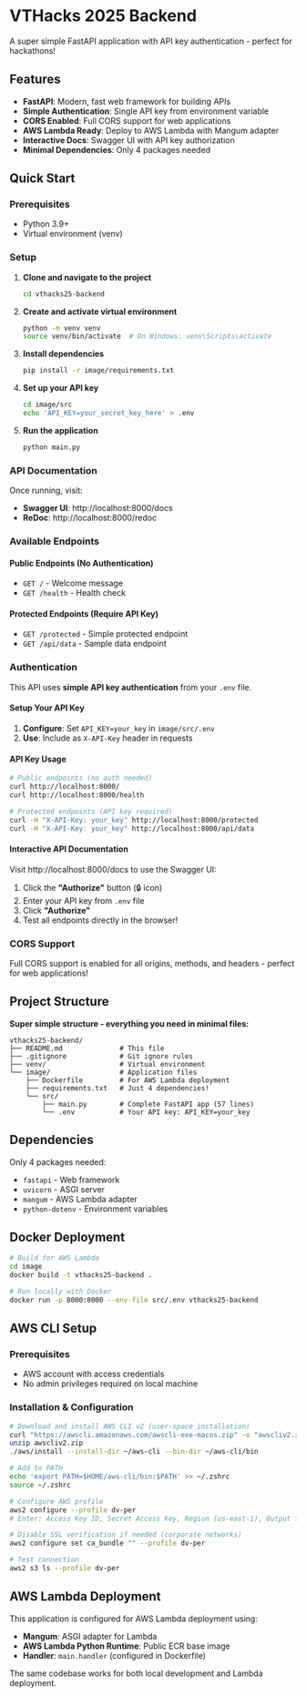 # VTHacks 2025 Backend

A super simple FastAPI application with API key authentication - perfect for hackathons!

## Features

- **FastAPI**: Modern, fast web framework for building APIs
- **Simple Authentication**: Single API key from environment variable
- **CORS Enabled**: Full CORS support for web applications
- **AWS Lambda Ready**: Deploy to AWS Lambda with Mangum adapter
- **Interactive Docs**: Swagger UI with API key authorization
- **Minimal Dependencies**: Only 4 packages needed

## Quick Start

### Prerequisites

- Python 3.9+
- Virtual environment (venv)

### Setup

1. **Clone and navigate to the project**

   ```bash
   cd vthacks25-backend
   ```

2. **Create and activate virtual environment**

   ```bash
   python -m venv venv
   source venv/bin/activate  # On Windows: venv\Scripts\activate
   ```

3. **Install dependencies**

   ```bash
   pip install -r image/requirements.txt
   ```

4. **Set up your API key**

   ```bash
   cd image/src
   echo 'API_KEY=your_secret_key_here' > .env
   ```

5. **Run the application**
   ```bash
   python main.py
   ```

### API Documentation

Once running, visit:

- **Swagger UI**: http://localhost:8000/docs
- **ReDoc**: http://localhost:8000/redoc

### Available Endpoints

#### Public Endpoints (No Authentication)

- `GET /` - Welcome message
- `GET /health` - Health check

#### Protected Endpoints (Require API Key)

- `GET /protected` - Simple protected endpoint
- `GET /api/data` - Sample data endpoint

### Authentication

This API uses **simple API key authentication** from your `.env` file.

#### Setup Your API Key

1. **Configure**: Set `API_KEY=your_key` in `image/src/.env`
2. **Use**: Include as `X-API-Key` header in requests

#### API Key Usage

```bash
# Public endpoints (no auth needed)
curl http://localhost:8000/
curl http://localhost:8000/health

# Protected endpoints (API key required)
curl -H "X-API-Key: your_key" http://localhost:8000/protected
curl -H "X-API-Key: your_key" http://localhost:8000/api/data
```

#### Interactive API Documentation

Visit http://localhost:8000/docs to use the Swagger UI:

1. Click the **"Authorize"** button (🔒 icon)
2. Enter your API key from `.env` file
3. Click **"Authorize"**
4. Test all endpoints directly in the browser!

### CORS Support

Full CORS support is enabled for all origins, methods, and headers - perfect for web applications!

## Project Structure

**Super simple structure - everything you need in minimal files:**

```
vthacks25-backend/
├── README.md              # This file
├── .gitignore             # Git ignore rules
├── venv/                  # Virtual environment
└── image/                 # Application files
    ├── Dockerfile         # For AWS Lambda deployment
    ├── requirements.txt   # Just 4 dependencies!
    └── src/
        ├── main.py        # Complete FastAPI app (57 lines)
        └── .env           # Your API key: API_KEY=your_key
```

## Dependencies

Only 4 packages needed:

- `fastapi` - Web framework
- `uvicorn` - ASGI server
- `mangum` - AWS Lambda adapter
- `python-dotenv` - Environment variables

## Docker Deployment

```bash
# Build for AWS Lambda
cd image
docker build -t vthacks25-backend .

# Run locally with Docker
docker run -p 8000:8000 --env-file src/.env vthacks25-backend
```

## AWS CLI Setup

### Prerequisites

- AWS account with access credentials
- No admin privileges required on local machine

### Installation & Configuration

```bash
# Download and install AWS CLI v2 (user-space installation)
curl "https://awscli.amazonaws.com/awscli-exe-macos.zip" -o "awscliv2.zip"
unzip awscliv2.zip
./aws/install --install-dir ~/aws-cli --bin-dir ~/aws-cli/bin

# Add to PATH
echo 'export PATH=$HOME/aws-cli/bin:$PATH' >> ~/.zshrc
source ~/.zshrc

# Configure AWS profile
aws2 configure --profile dv-per
# Enter: Access Key ID, Secret Access Key, Region (us-east-1), Output format (json)

# Disable SSL verification if needed (corporate networks)
aws2 configure set ca_bundle "" --profile dv-per

# Test connection
aws2 s3 ls --profile dv-per
```

## AWS Lambda Deployment

This application is configured for AWS Lambda deployment using:

- **Mangum**: ASGI adapter for Lambda
- **AWS Lambda Python Runtime**: Public ECR base image
- **Handler**: `main.handler` (configured in Dockerfile)

The same codebase works for both local development and Lambda deployment.

